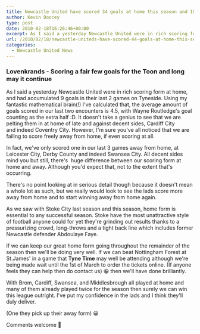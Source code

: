 ```yaml
---
title: Newcastle United have scored 34 goals at home this season and 19 away
author: Kevin Doocey
type: post
date: 2010-02-18T16:26:46+00:00
excerpt: As I said a yesterday Newcastle United were in rich scoring form at home..
url: /2010/02/18/newcastle-uniteds-have-scored-44-goals-at-home-this-season-and-19-away/
categories:
  - Newcastle United News
---
```


### Lovenkrands - Scoring a fair few goals for the Toon and long may it continue

As I said a yesterday Newcastle United were in rich scoring form at home, and had accumulated 9 goals in their last 2 games on Tyneside. Using my fantastic mathematical brain(!) I've calculated that, the average amount of goals scored in our last two encounters is 4.5, with Wayne Routledge's goal counting as the extra half :D. It doesn't take a genius to see that we are pelting them in at home of late and against decent sides, Cardiff City and indeed Coventry City. However, I'm sure you've all noticed that we are failing to score freely away from home, if even scoring at all.

In fact, we've only scored one in our last 3 games away from home, at Leicester City, Derby County and indeed Swansea City. All decent sides mind you but still, there's  huge difference between our scoring form at home and away. Although you'd expect that, not to the extent that's occurring.

There's no point looking at in serious detail though because it doesn't mean a whole lot as such, but we really would look to see the lads score more away from home and to start winning away from home again.

As we saw with Stoke City last season and this season, home form is essential to any successful season. Stoke have the most unattractive style of football anyone could for yet they're grinding out results thanks to a pressurizing crowd, long-throws and a tight back line which includes former Newcastle defender Abdoulaye Faye.

If we can keep our great home form going throughout the remainder of the season then we'll be doing very well. If we can beat Nottingham Forest at St.James' in a game that **Tyne Time** may well be attending although we're being made wait until the 1st of March to order the tickets online. (If anyone feels they can help then do contact us) 😀 then we'll have done brilliantly.

With Brom, Cardiff, Swansea, and Middlesbrough all played at home and many of them already played twice for the season then surely we can win this league outright. I've put my confidence in the lads and I think they'll duly deliver.

(One they pick up their away form) 😀

Comments welcome 🙂
